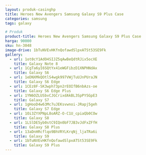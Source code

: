 ```yaml
---
layout: produk-casinghp
title: Heroes New Avengers Samsung Galaxy S9 Plus Case
categories: samsung
tags: galaxy

# Produk
product-title: Heroes New Avengers Samsung Galaxy S9 Plus Case
harga: 90000
sku: hn-3048
image-drive: 1bTuNVEvHKfnQofawdSlpxATSt53SE9Fk
gallery:
  - url: 1ot0cY1AdO4SIJZ5qAwBeQdtRJix5ocXE
    title: Galaxy Note 8
  - url: 1CgTa6yI6SQtYx41eWGFibzD1XNPHNdAx
    title: Galaxy S6
  - url: 1eDNXMkQOtlS4wgk997VWjTuUJnPUraJN
    title: Galaxy S6 Edge
  - url: 1CEz8F-SK3wph73pn2rEOIfB6nbAzs-oe
    title: Galaxy S6 Edge Plus
  - url: 1YN6OZLUSbvCJGCrixdAkBL3SpPYSGpE3
    title: Galaxy S7
  - url: 1gHooD4w63Mc7uJEKsvwnoi-JRapj5geh
    title: Galaxy S7 Edge
  - url: 1Oi3ZYXPNpL8oARZ-O-C1U_cpiaQb0COw
    title: Galaxy S8
  - url: 1LSlDE5yb0stC9IQn0bF7JB3vJdFxZFfH
    title: Galaxy S8 Plus
  - url: 13aDnHRcflqo9BhVRYLKrqNj_ljaTRa6i
    title: Galaxy S9
  - url: 1bTuNVEvHKfnQofawdSlpxATSt53SE9Fk
    title: Galaxy S9 Plus
---
```

